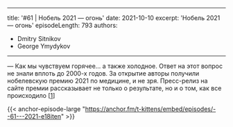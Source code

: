 
---
title: '#61 | Нобель 2021 — огонь'
date: 2021-10-10
excerpt: 'Нобель 2021 — огонь'
episodeLength: 793
authors:
  - Dmitry Sitnikov
  - George Ymydykov
---

— Как мы чувствуем горячее... а также холодное. Ответ на этот вопрос не знали вплоть до 2000-х годов. За открытие авторы получили нобелевскую премию 2021 по медицине, и не зря. Пресс-релиз на сайте премии рассказывает не только о результате, но и о том, как все происходило [[1](https://www.nobelprize.org/prizes/medicine/2021/press-release/)]

{{< anchor-episode-large "https://anchor.fm/t-kittens/embed/episodes/--61---2021-e18iten" >}}
